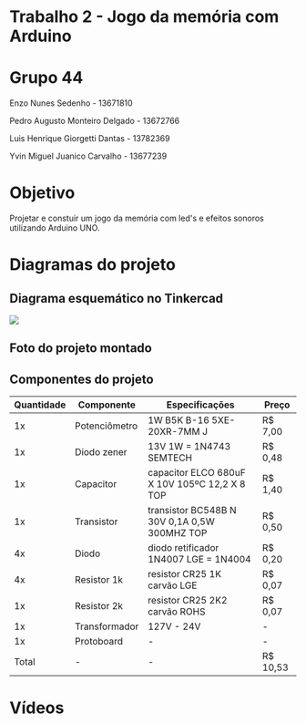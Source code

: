 # Trabalho 2 - Jogo da memória com Arduino


# Grupo 44
Enzo Nunes Sedenho - 13671810

Pedro Augusto Monteiro Delgado - 13672766

Luis Henrique Giorgetti Dantas - 13782369

Yvin Miguel Juanico Carvalho - 13677239


# Objetivo
Projetar e constuir um jogo da memória com led's e efeitos sonoros utilizando Arduino UNO.


# Diagramas do projeto 

## Diagrama esquemático no Tinkercad

<img src="https://i.imgur.com/E4b1Ex7.png">

## Foto do projeto montado

## Componentes do projeto

|  Quantidade  |  Componente  |  Especificações  |  Preço  |
|---|---|---|---|
| 1x | Potenciômetro | 1W B5K B-16 5XE-20XR-7MM J | R$ 7,00 |
| 1x | Diodo zener | 13V 1W = 1N4743 SEMTECH | R$ 0,48 |
| 1x | Capacitor | capacitor ELCO 680uF X 10V 105ºC 12,2 X 8 TOP | R$ 1,40 |
| 1x | Transistor | transistor BC548B N 30V 0,1A 0,5W 300MHZ TOP | R$ 0,50 |
| 4x | Diodo | diodo retificador 1N4007 LGE = 1N4004 | R$ 0,20 |
| 4x | Resistor 1k | resistor CR25 1K carvão LGE | R$ 0,07 |
| 1x | Resistor 2k | resistor CR25 2K2 carvão ROHS | R$ 0,07 |
| 1x | Transformador | 127V - 24V | - |
| 1x | Protoboard | - | - |
| Total | - | - | R$ 10,53 |


# Vídeos

